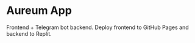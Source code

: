 # Aureum App

Frontend + Telegram bot backend. Deploy frontend to GitHub Pages and backend to Replit.
